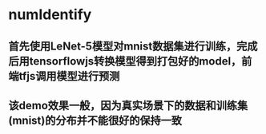 # numIdentify
## 首先使用LeNet-5模型对mnist数据集进行训练，完成后用tensorflowjs转换模型得到打包好的model，前端tfjs调用模型进行预测
## 该demo效果一般，因为真实场景下的数据和训练集(mnist)的分布并不能很好的保持一致
